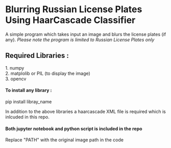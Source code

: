 # Blurring Russian License Plates Using HaarCascade Classifier

A simple program which takes input an image and blurs the license plates (if any). *Please note the program is limited to Russian License Plates only*

<h2>Required Libraries : </h2>
1. numpy<br>
2. matplolib or PIL (to display the image)<br>
3. opencv

<h4> To install any library :  </h4>
pip install libray_name
<p>In addition to the above libraries a haarcascade XML file is required which is inlcuded in this repo.</p>

<h4>Both jupyter notebook and python script is included in the repo</h4>
Replace "PATH" with the original image path in the code
